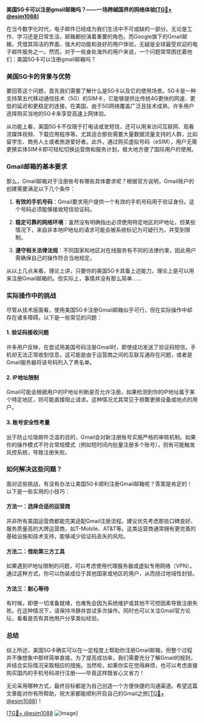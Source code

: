 **美国5G卡可以注册gmail邮箱吗？——一场跨越国界的网络体验[[TG💪+ @esim1088](https://t.me/s/esim1088)]**

在当今数字化时代，电子邮件已经成为我们生活中不可或缺的一部分。无论是工作、学习还是日常生活，邮箱都扮演着重要的角色。而Google旗下的Gmail邮箱，凭借其简洁的界面、强大的功能和良好的用户体验，无疑是全球最受欢迎的电子邮件服务之一。然而，对于一些身处海外的用户来说，一个问题常常困扰着他们：美国5G卡可以注册gmail邮箱吗？

### 美国5G卡的背景与优势

要回答这个问题，首先我们需要了解什么是5G卡以及它的使用场景。5G卡是一种支持第五代移动通信技术（5G）的SIM卡，它能够提供比传统4G更快的网速、更低的延迟和更稳定的连接。在美国，由于5G网络覆盖广泛且技术成熟，许多用户选择购买当地的5G卡来享受高速上网体验。

从功能上看，美国5G卡不仅限于打电话或发短信，还可以用来访问互联网、观看流媒体视频、下载应用程序等。尤其适合那些需要大量数据流量支持的人群，比如留学生、商务人士或者旅游爱好者。此外，通过购买虚拟号码（eSIM），用户无需更换实体SIM卡即可轻松切换运营商和服务计划，极大地方便了国际用户的使用。

### Gmail邮箱的基本要求

那么，Gmail邮箱对于注册账号有哪些具体要求呢？根据官方说明，Gmail账户的创建需要满足以下几个条件：

1. **有效的手机号码**：Gmail要求用户提供一个有效的手机号码用于验证身份。这个号码必须能够接收短信验证码。
   
2. **稳定可靠的网络环境**：虽然没有明确指出必须使用特定地区的IP地址，但某些情况下，来自非本地IP地址的请求可能会被系统标记为可疑行为，并受到限制。

3. **遵守相关法律法规**：不同国家和地区对在线服务有不同的法律约束，因此用户需确保自己的操作符合当地规定。

从以上几点来看，理论上讲，只要你的美国5G卡具备上述能力，理论上是可以用来注册Gmail邮箱的。但实际上，事情并没有那么简单……

### 实际操作中的挑战

尽管从技术层面看，使用美国5G卡注册Gmail邮箱似乎可行，但在实际操作中却存在诸多障碍。以下是一些常见的问题：

#### 1. 验证码接收问题
许多用户反映，在尝试用美国号码注册Gmail时，即使成功发送了验证码短信，手机却无法正常收到信息。这可能是由于运营商之间的互联互通存在问题，或者是Gmail服务器将该号码列入了黑名单。

#### 2. IP地址限制
Gmail可能会根据用户的IP地址判断是否允许注册。如果检测到你的IP地址属于某个特定地区，则可能直接阻止请求。这种情况尤其常见于频繁更换设备或地点的用户。

#### 3. 账号安全性考量
出于防止垃圾邮件泛滥的目的，Gmail会对新注册账号实施严格的审核机制。如果你的操作模式不符合常规模式（例如短时间内批量注册多个账号），则有可能触发风控系统，导致注册失败。

### 如何解决这些问题？

面对这些挑战，有没有办法让美国5G卡顺利注册Gmail邮箱呢？答案是肯定的！以下是一些实用的小技巧：

#### 方法一：选择合适的运营商
并非所有美国运营商都能完美适配Gmail注册流程。建议优先考虑那些口碑良好、服务质量高的大牌运营商，如T-Mobile、AT&T等。这类运营商通常拥有更完善的基础设施和技术支持，能够减少验证码丢失的风险。

#### 方法二：借助第三方工具
如果遇到IP地址限制的问题，可以考虑使用代理服务器或虚拟专用网络（VPN）。通过这种方式，你可以伪装成位于其他国家或地区的用户，从而绕过地域性封锁。

#### 方法三：耐心等待
有时候，即便一切准备就绪，也难免会因为系统维护或其他不可控因素导致注册失败。在这种情况下，请保持冷静并尝试多次操作。同时也可以关注Gmail官方论坛，看看是否有其他用户分享类似经验。

### 总结

综上所述，美国5G卡确实可以在一定程度上帮助你注册Gmail邮箱，但整个过程并不像想象中那样简单直接。为了提高成功率，我们需要充分了解Gmail的规则，并结合实际情况采取相应的措施。当然啦，如果你实在觉得麻烦，也可以考虑直接购买国内的手机号码进行注册——毕竟这样既省心又省力！

无论采用哪种方式，最终目标都是为自己创造一个方便快捷的沟通渠道。希望这篇文章能对你有所帮助，祝大家都能顺利开启自己的Gmail之旅[[TG💪+ @esim1088](https://t.me/s/esim1088)]！

[[TG💪+ @esim1088](https://t.me/s/esim1088) ![Image](https://i.postimg.cc/4NQfJmqS/Snipaste-2025-05-13-00-14-12.png)]